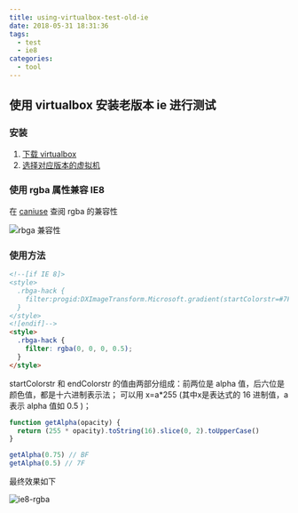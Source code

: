 ```yaml
---
title: using-virtualbox-test-old-ie
date: 2018-05-31 18:31:36
tags:
  - test
  - ie8
categories:
  - tool
---
```


## 使用 virtualbox 安装老版本 ie 进行测试

### 安装

1. [下载 virtualbox](https://www.virtualbox.org/wiki/Downloads)
2. [选择对应版本的虚拟机](https://developer.microsoft.com/en-us/microsoft-edge/tools/vms/)

### 使用 rgba 属性兼容 IE8

在 [caniuse](https://caniuse.com/#search=rgba) 查阅 rgba 的兼容性

![rbga 兼容性](https://img.cdn.jogiter.cn/public/blog/rgba.png)

### 使用方法

```html
<!--[if IE 8]>
<style>
  .rbga-hack {
    filter:progid:DXImageTransform.Microsoft.gradient(startColorstr=#7F000000,endColorstr=#7F000000);
  }
</style>
<![endif]-->
<style>
  .rbga-hack {
    filter: rgba(0, 0, 0, 0.5);
  }
</style>
```

startColorstr 和 endColorstr 的值由两部分组成：前两位是 alpha 值，后六位是颜色值，都是十六进制表示法；
可以用 x=a*255 (其中x是表达式的 16 进制值，a 表示 alpha 值如 0.5 )；

```js
function getAlpha(opacity) {
  return (255 * opacity).toString(16).slice(0, 2).toUpperCase()
}

getAlpha(0.75) // BF
getAlpha(0.5) // 7F
```

最终效果如下

![ie8-rgba](https://img.cdn.jogiter.cn/public/blog/ie8-rgba.png)
